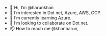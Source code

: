 - 👋 Hi, I’m @harunkhan
- 👀 I’m interested in Dot net, Azure, AWS, GCP.
- 🌱 I’m currently learning Azure.
- 💞️ I’m looking to collaborate on Dot net.
- 📫 How to reach me @khanharun, 

<!---
harunkhan/harunkhan is a ✨ special ✨ repository because its `README.md` (this file) appears on your GitHub profile.
You can click the Preview link to take a look at your changes.
--->
